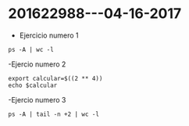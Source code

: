 # 201622988---04-16-2017

- Ejercicio numero 1
```
ps -A | wc -l
```

-Ejercio numero 2
```
export calcular=$((2 ** 4))
echo $calcular
```

-Ejercio numero 3
```
ps -A | tail -n +2 | wc -l
```
